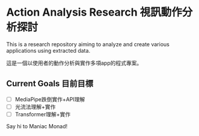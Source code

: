 # Action Analysis Research 視訊動作分析探討

This is a research repository aiming to analyze and create various applications using extracted data.

這是一個以使用者的動作分析與實作多項app的程式專案。

## Current Goals 目前目標

- [ ] MediaPipe跌倒實作+API理解
- [ ] 光流法理解+實作
- [ ] Transformer理解+實作

Say hi to Maniac Monad!
